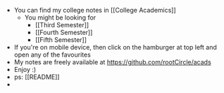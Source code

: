 - You can find my college notes in [[College Academics]]
	- You might be looking for
		- [[Third Semester]]
		- [[Fourth Semester]]
		- [[Fifth Semester]]
- If you're on mobile device, then click on the hamburger at top left and open any of the favourites
- My notes are freely available at https://github.com/rootCircle/acads
- Enjoy :)
- ps: [[README]]
-